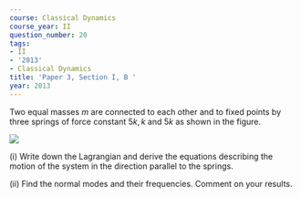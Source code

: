 ```yaml
---
course: Classical Dynamics
course_year: II
question_number: 20
tags:
- II
- '2013'
- Classical Dynamics
title: 'Paper 3, Section I, B '
year: 2013
---
```




Two equal masses $m$ are connected to each other and to fixed points by three springs of force constant $5 k, k$ and $5 k$ as shown in the figure.

![](https://cdn.mathpix.com/cropped/2022_04_28_a415003649064e302509g-017.jpg?height=127&width=392&top_left_y=873&top_left_x=470)

(i) Write down the Lagrangian and derive the equations describing the motion of the system in the direction parallel to the springs.

(ii) Find the normal modes and their frequencies. Comment on your results.